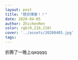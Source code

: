 ```yaml
---
layout: post
title: "搭完博客！！"
date: 2020-04-05
author: ZhichenRen
color: rgb(0,210,210)
cover: '../assets/20200405.jpg'
tags: 
---
```


折腾了一晚上qaqqqq

